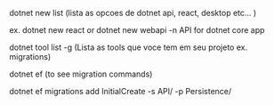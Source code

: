 dotnet new list (lista as opcoes de dotnet api, react, desktop etc... )

ex. dotnet new react or dotnet new webapi -n API for dotnet core app

dotnet tool list -g (Lista as tools que voce tem em seu projeto ex. migrations)

dotnet ef  (to see migration commands)

dotnet ef migrations add InitialCreate -s API/ -p Persistence/